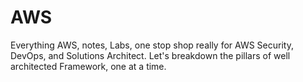 # AWS
Everything AWS, notes, Labs, one stop shop really for AWS Security, DevOps, and Solutions Architect. Let's breakdown the pillars of well architected Framework, one at a time.
